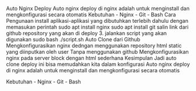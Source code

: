 Auto Nginx Deploy Auto nginx deploy di nginx adalah untuk menginstall dan mengkonfigurasi secara otomatis
Kebutuhan - Nginx - Git - Bash
Cara Pengunaan
install aplikasi-aplikasi yang dibutuhkan terlebih dahulu dengan memasukan perintah
sudo apt install
nginx sudo apt install git
salin link dari github repository yang akan di deploy 3. jalankan script yang akan digunakan sudo bash ./script.sh
Auto Clone dari Github Mengkonfigurasikan nginx dedngan menggunakan repository html static yang diinputkan oleh user
Tanpa menggunakan github Mengkonfigurasikan nginx pada server block dengan html sederhana
Kesimpulan Jadi auto clone deploy ini bisa memudahkan kita dalam konfigurasi
Auto nginx deploy di nginx adalah untuk menginstall dan mengkonfigurasi secara otomatis

Kebutuhan - Nginx - Git - Bash
